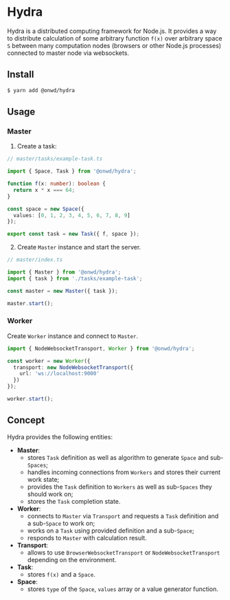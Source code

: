 # Hydra

Hydra is a distributed computing framework for Node.js. It provides a way to distribute calculation of some arbitrary function `f(x)` over arbitrary space `S` between many computation nodes (browsers or other Node.js processes) connected to master node via websockets.

## Install

```bash
$ yarn add @onwd/hydra
```

## Usage

### Master

1. Create a task:

```ts
// master/tasks/example-task.ts

import { Space, Task } from '@onwd/hydra';

function f(x: number): boolean {
  return x * x === 64;
}

const space = new Space({
  values: [0, 1, 2, 3, 4, 5, 6, 7, 8, 9]
});

export const task = new Task({ f, space });
```

2. Create `Master` instance and start the server.

```ts
// master/index.ts

import { Master } from '@onwd/hydra';
import { task } from './tasks/example-task';

const master = new Master({ task });

master.start();
```

### Worker

Create `Worker` instance and connect to `Master`.

```ts
import { NodeWebsocketTransport, Worker } from '@onwd/hydra';

const worker = new Worker({
  transport: new NodeWebsocketTransport({
    url: 'ws://localhost:9000'
  })
});

worker.start();
```

## Concept

Hydra provides the following entities:
  - **Master**:
    - stores `Task` definition as well as algorithm to generate `Space` and sub-`Spaces`;
    - handles incoming connections from `Workers` and stores their current work state;
    - provides the `Task` definition to `Workers` as well as sub-`Spaces` they should work on;
    - stores the `Task` completion state.
  - **Worker**:
    - connects to `Master` via `Transport` and requests a `Task` definition and a sub-`Space` to work on;
    - works on a `Task` using provided definition and a sub-`Space`;
    - responds to `Master` with calculation result.
  - **Transport**:
    - allows to use `BrowserWebsocketTransport` or `NodeWebsocketTransport` depending on the environment.
  - **Task**:
    - stores `f(x)` and a `Space`.
  - **Space**:
    - stores `type` of the `Space`, `values` array or a value generator function.
